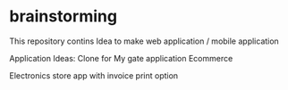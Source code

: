 # brainstorming
This repository contins Idea to make web application / mobile application

Application Ideas:
Clone for My gate application
Ecommerce 

Electronics store app with invoice print option

